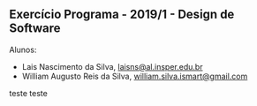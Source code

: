 Exercício Programa - 2019/1 - Design de Software
------------------------------------------------

Alunos: 
- Lais Nascimento da Silva, laisns@al.insper.edu.br
- William Augusto Reis da Silva, william.silva.ismart@gmail.com

teste teste
